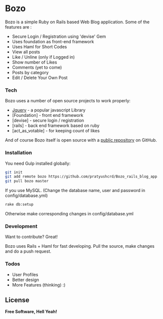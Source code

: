 # Bozo

Bozo is a simple Ruby on Rails based Web Blog application. Some of the features are :

  - Secure Login / Registration using 'devise' Gem
  - Uses foundation as front-end framework
  - Uses Haml for Short Codes
  - View all posts 
  - Like / Unline (only if Logged in)
  - Show number of Likes
  - Comments (yet to come)
  - Posts by category
  - Edit / Delete Your Own Post



### Tech

Bozo uses a number of open source projects to work properly:

* [Jquery] - a popular javascript Library
* [Foundation] - front end framework
* [devise] - secure login / registration
* [rails] - back end framework based on ruby
* [act_as_votable] - for keeping count of likes

And of course Bozo itself is open source with a [public repository][dill]
 on GitHub.

### Installation

You need Gulp installed globally:

```sh
git init
git add remote bozo https://github.com/pratyushcrd/Bozo_rails_blog_app.git
git pull bozo master
```
If you use MySQL. 
(Change the database name, user and password in config/database.yml)
```sh
rake db:setup
```
Otherwise make corresponding changes in config/database.yml

### Development

Want to contribute? Great!

Bozo uses Rails + Haml for fast developing.
Pull the source, make changes and do a push request.

### Todos

 - User Profiles
 - Better design
 - More Features (thinking) :)

License
----


**Free Software, Hell Yeah!**

[//]: # (These are reference links used in the body of this note and get stripped out when the markdown processor does its job. There is no need to format nicely because it shouldn't be seen. Thanks SO - http://stackoverflow.com/questions/4823468/store-comments-in-markdown-syntax)


   [dill]: <https://github.com/joemccann/dillinger>
   [git-repo-url]: <https://github.com/joemccann/dillinger.git>
   [john gruber]: <http://daringfireball.net>
   [@thomasfuchs]: <http://twitter.com/thomasfuchs>
   [df1]: <http://daringfireball.net/projects/markdown/>
   [marked]: <https://github.com/chjj/marked>
   [Ace Editor]: <http://ace.ajax.org>
   [node.js]: <http://nodejs.org>
   [Twitter Bootstrap]: <http://twitter.github.com/bootstrap/>
   [keymaster.js]: <https://github.com/madrobby/keymaster>
   [jQuery]: <http://jquery.com>
   [@tjholowaychuk]: <http://twitter.com/tjholowaychuk>
   [express]: <http://expressjs.com>
   [AngularJS]: <http://angularjs.org>
   [Gulp]: <http://gulpjs.com>
   
   [PlDb]: <https://github.com/joemccann/dillinger/tree/master/plugins/dropbox/README.md>
   [PlGh]:  <https://github.com/joemccann/dillinger/tree/master/plugins/github/README.md>
   [PlGd]: <https://github.com/joemccann/dillinger/tree/master/plugins/googledrive/README.md>
   [PlOd]: <https://github.com/joemccann/dillinger/tree/master/plugins/onedrive/README.md>



